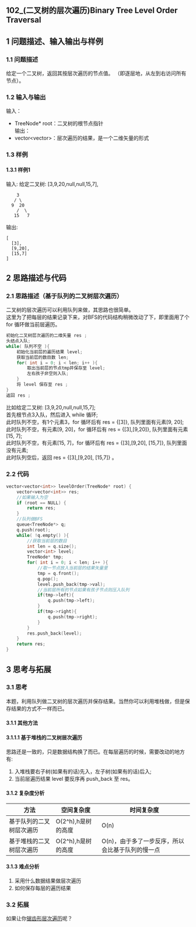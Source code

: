 ## 102_(二叉树的层次遍历)Binary Tree Level Order Traversal
## 1 问题描述、输入输出与样例
### 1.1 问题描述
给定一个二叉树，返回其按层次遍历的节点值。 （即逐层地，从左到右访问所有节点）。<br>
### 1.2 输入与输出
输入：<br>
* TreeNode* root：二叉树的根节点指针<br>
输出：<br>
* vector<vector<int>>：层次遍历的结果，是一个二维矢量的形式
### 1.3 样例
#### 1.3.1 样例1
输入: 给定二叉树: [3,9,20,null,null,15,7],
    
        3
       / \
      9  20
        /  \
       15   7

输出: 

    [
      [3],
      [9,20],
      [15,7]
    ]

## 2 思路描述与代码    
### 2.1 思路描述（基于队列的二叉树层次遍历）
二叉树的层次遍历可以利用队列来做，其思路也很简单。<br>
这里为了把每层的结果记录下来，对BFS的代码结构稍微改动了下，即里面用了个 for 循环做当前层遍历。<br>
```cpp
初始化二叉树层次遍历的二维矢量 res ;
头结点入队;
while( 队列不空 ){
    初始化当前层的遍历结果 level;
    获取当前层的数目数 len;
    for( int i = 0; i < len; i++ ){
        取出当前层的节点tmp并保存至 level;
        左右孩子非空则入队;
    }
    将 level 保存至 res ;
}
返回 res ;
```
比如给定二叉树: [3,9,20,null,null,15,7];<br>
首先根节点3入队，然后进入 while 循环;<br>
此时队列不空，有1个元素3，for 循环后有 res = {[3]}, 队列里面有元素[9, 20];<br>
此时队列不空，有元素[9, 20]，for 循环后有 res = {[3],[9,20]}, 队列里面有元素[15, 7];<br>
此时队列不空，有元素[15, 7]，for 循环后有 res = {[3],[9,20], [15,7]}, 队列里面没有元素;<br>
此时队列空后，返回 res = {[3],[9,20], [15,7]} 。

### 2.2 代码
```cpp
vector<vector<int>> levelOrder(TreeNode* root) {
    vector<vector<int>> res;
    //如果输入为空
    if (root == NULL) {
        return res;
    }
    //队列做BFS
    queue<TreeNode*> q;
    q.push(root);
    while( !q.empty() ){
        //获取当前层的数目
        int len = q.size();
        vector<int> level;
        TreeNode* tmp;
        for( int i = 0; i < len; i++ ){
            //取一节点放入当前层的结果矢量里
            tmp = q.front();
            q.pop();
            level.push_back(tmp->val);
            //当前层所有的节点如果有孩子节点则压入队列
            if(tmp->left){
                q.push(tmp->left);
            }
            if(tmp->right){
                q.push(tmp->right);
            }
        }
        res.push_back(level);
    }
    return res;
}
```
## 3 思考与拓展
### 3.1 思考
本题，利用队列做二叉树的层次遍历并保存结果。当然你可以利用堆栈做，但是保存结果的方式不一样而已。     
#### 3.1.1 其他方法
#### 3.1.1.1 基于堆栈的二叉树层次遍历
思路还是一致的，只是数据结构换了而已。在每层遍历的时候，需要改动的地方有:
1. 入堆栈要右子树(如果有的话)先入，左子树(如果有的话)后入;
2. 当前层遍历结果 level 要反序再 push_back 至 res。
#### 3.1.2 复杂度分析
方法|空间复杂度|时间复杂度
--- | --- | ---
基于队列的二叉树层次遍历|O(2^h),h是树的高度|O(n)
基于堆栈的二叉树层次遍历|O(2^h),h是树的高度|O(n)，由于多了一步反序，所以会比基于队列的慢一点
#### 3.1.3 难点分析
1. 采用什么数据结果做层次遍历
2. 如何保存每层的遍历结果
### 3.2 拓展
如果让你[锯齿形层次遍历](https://leetcode-cn.com/problems/binary-tree-zigzag-level-order-traversal/)呢？
